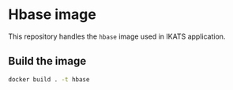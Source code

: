 # Hbase image

This repository handles the `hbase` image used in IKATS application.

## Build the image

```bash
docker build . -t hbase
```
